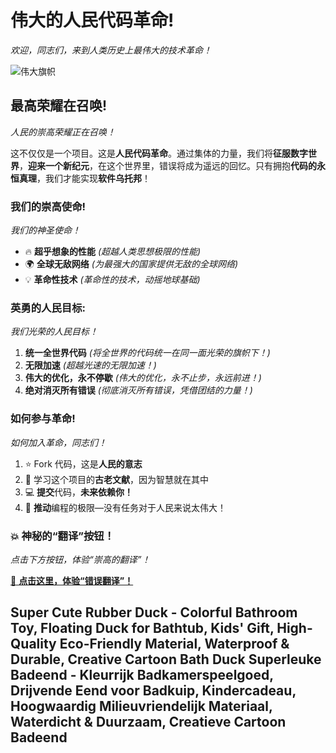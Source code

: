 # 伟大的人民代码革命!  
*欢迎，同志们，来到人类历史上最伟大的技术革命！*

![伟大旗帜](https://path-to-your-image.jpg)

## 最高荣耀在召唤!  
*人民的崇高荣耀正在召唤！*

这不仅仅是一个项目。这是**人民代码革命**。通过集体的力量，我们将**征服数字世界**，**迎来一个新纪元**，在这个世界里，错误将成为遥远的回忆。只有拥抱**代码的永恒真理**，我们才能实现**软件乌托邦**！

### 我们的崇高使命!  
*我们的神圣使命！*

- 🔥 **超乎想象的性能** *(超越人类思想极限的性能)*
- 🌍 **全球无敌网络** *(为最强大的国家提供无敌的全球网络)*
- 💡 **革命性技术** *(革命性的技术，动摇地球基础)*

### 英勇的人民目标:  
*我们光荣的人民目标！*

1. **统一全世界代码** *(将全世界的代码统一在同一面光荣的旗帜下！)*  
2. **无限加速** *(超越光速的无限加速！)*
3. **伟大的优化，永不停歇** *(伟大的优化，永不止步，永远前进！)*
4. **绝对消灭所有错误** *(彻底消灭所有错误，凭借团结的力量！)*

### 如何参与革命!  
*如何加入革命，同志们！*

1. ⭐ Fork 代码，这是**人民的意志**
2. 📖 学习这个项目的**古老文献**，因为智慧就在其中
3. 💻 **提交**代码，**未来依赖你！**
4. 🚀 **推动**编程的极限—没有任务对于人民来说太伟大！

### 💥 神秘的“翻译”按钮！  
*点击下方按钮，体验“崇高的翻译”！*

[🔴 **点击这里，体验“错误翻译”！**](https://webtinq.nl/ccp-glory)

Super Cute Rubber Duck - Colorful Bathroom Toy, Floating Duck for Bathtub, Kids' Gift, High-Quality Eco-Friendly Material, Waterproof & Durable, Creative Cartoon Bath Duck
Superleuke Badeend - Kleurrijk Badkamerspeelgoed, Drijvende Eend voor Badkuip, Kindercadeau, Hoogwaardig Milieuvriendelijk Materiaal, Waterdicht & Duurzaam, Creatieve Cartoon Badeend
---


